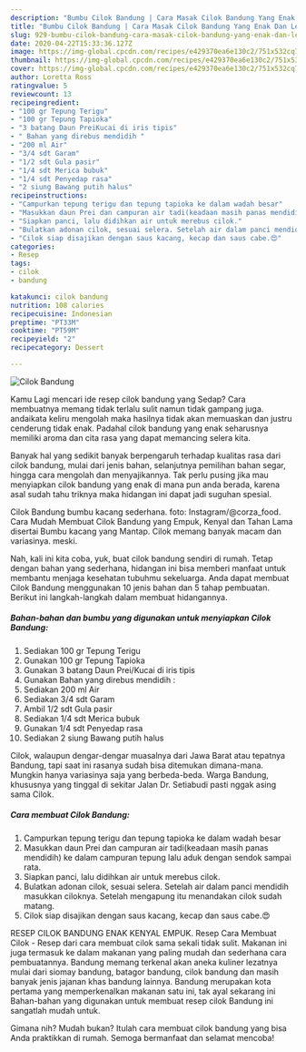 ```yaml
---
description: "Bumbu Cilok Bandung | Cara Masak Cilok Bandung Yang Enak Dan Lezat"
title: "Bumbu Cilok Bandung | Cara Masak Cilok Bandung Yang Enak Dan Lezat"
slug: 929-bumbu-cilok-bandung-cara-masak-cilok-bandung-yang-enak-dan-lezat
date: 2020-04-22T15:33:36.127Z
image: https://img-global.cpcdn.com/recipes/e429370ea6e130c2/751x532cq70/cilok-bandung-foto-resep-utama.jpg
thumbnail: https://img-global.cpcdn.com/recipes/e429370ea6e130c2/751x532cq70/cilok-bandung-foto-resep-utama.jpg
cover: https://img-global.cpcdn.com/recipes/e429370ea6e130c2/751x532cq70/cilok-bandung-foto-resep-utama.jpg
author: Loretta Ross
ratingvalue: 5
reviewcount: 13
recipeingredient:
- "100 gr Tepung Terigu"
- "100 gr Tepung Tapioka"
- "3 batang Daun PreiKucai di iris tipis"
- " Bahan yang direbus mendidih "
- "200 ml Air"
- "3/4 sdt Garam"
- "1/2 sdt Gula pasir"
- "1/4 sdt Merica bubuk"
- "1/4 sdt Penyedap rasa"
- "2 siung Bawang putih halus"
recipeinstructions:
- "Campurkan tepung terigu dan tepung tapioka ke dalam wadah besar"
- "Masukkan daun Prei dan campuran air tadi(keadaan masih panas mendidih) ke dalam campuran tepung lalu aduk dengan sendok sampai rata."
- "Siapkan panci, lalu didihkan air untuk merebus cilok."
- "Bulatkan adonan cilok, sesuai selera. Setelah air dalam panci mendidih masukkan ciloknya. Setelah mengapung itu menandakan cilok sudah matang."
- "Cilok siap disajikan dengan saus kacang, kecap dan saus cabe.😍"
categories:
- Resep
tags:
- cilok
- bandung

katakunci: cilok bandung 
nutrition: 108 calories
recipecuisine: Indonesian
preptime: "PT33M"
cooktime: "PT59M"
recipeyield: "2"
recipecategory: Dessert

---
```



![Cilok Bandung](https://img-global.cpcdn.com/recipes/e429370ea6e130c2/751x532cq70/cilok-bandung-foto-resep-utama.jpg)

Kamu Lagi mencari ide resep cilok bandung yang Sedap? Cara membuatnya memang tidak terlalu sulit namun tidak gampang juga. andaikata keliru mengolah maka hasilnya tidak akan memuaskan dan justru cenderung tidak enak. Padahal cilok bandung yang enak seharusnya memiliki aroma dan cita rasa yang dapat memancing selera kita.

Banyak hal yang sedikit banyak berpengaruh terhadap kualitas rasa dari cilok bandung, mulai dari jenis bahan, selanjutnya pemilihan bahan segar, hingga cara mengolah dan menyajikannya. Tak perlu pusing jika mau menyiapkan cilok bandung yang enak di mana pun anda berada, karena asal sudah tahu triknya maka hidangan ini dapat jadi suguhan spesial.

Cilok Bandung bumbu kacang sederhana. foto: Instagram/@corza_food. Cara Mudah Membuat Cilok Bandung yang Empuk, Kenyal dan Tahan Lama disertai Bumbu kacang yang Mantap. Cilok memang banyak macam dan variasinya. meski.


Nah, kali ini kita coba, yuk, buat cilok bandung sendiri di rumah. Tetap dengan bahan yang sederhana, hidangan ini bisa memberi manfaat untuk membantu menjaga kesehatan tubuhmu sekeluarga. Anda dapat membuat Cilok Bandung menggunakan 10 jenis bahan dan 5 tahap pembuatan. Berikut ini langkah-langkah dalam membuat hidangannya.

<!--inarticleads1-->

##### Bahan-bahan dan bumbu yang digunakan untuk menyiapkan Cilok Bandung:

1. Sediakan 100 gr Tepung Terigu
1. Gunakan 100 gr Tepung Tapioka
1. Gunakan 3 batang Daun Prei/Kucai di iris tipis
1. Gunakan  Bahan yang direbus mendidih :
1. Sediakan 200 ml Air
1. Sediakan 3/4 sdt Garam
1. Ambil 1/2 sdt Gula pasir
1. Sediakan 1/4 sdt Merica bubuk
1. Gunakan 1/4 sdt Penyedap rasa
1. Sediakan 2 siung Bawang putih halus


Cilok, walaupun dengar-dengar muasalnya dari Jawa Barat atau tepatnya Bandung, tapi saat ini rasanya sudah bisa ditemukan dimana-mana. Mungkin hanya variasinya saja yang berbeda-beda. Warga Bandung, khususnya yang tinggal di sekitar Jalan Dr. Setiabudi pasti nggak asing sama Cilok. 

<!--inarticleads2-->

##### Cara membuat Cilok Bandung:

1. Campurkan tepung terigu dan tepung tapioka ke dalam wadah besar
1. Masukkan daun Prei dan campuran air tadi(keadaan masih panas mendidih) ke dalam campuran tepung lalu aduk dengan sendok sampai rata.
1. Siapkan panci, lalu didihkan air untuk merebus cilok.
1. Bulatkan adonan cilok, sesuai selera. Setelah air dalam panci mendidih masukkan ciloknya. Setelah mengapung itu menandakan cilok sudah matang.
1. Cilok siap disajikan dengan saus kacang, kecap dan saus cabe.😍


RESEP CILOK BANDUNG ENAK KENYAL EMPUK. Resep Cara Membuat Cilok - Resep dari cara membuat cilok sama sekali tidak sulit. Makanan ini juga termasuk ke dalam makanan yang paling mudah dan sederhana cara pembuatannya. Bandung memang terkenal akan aneka kuliner lezatnya mulai dari siomay bandung, batagor bandung, cilok bandung dan masih banyak jenis jajanan khas bandung lainnya. Bandung merupakan kota pertama yang memperkenalkan makanan satu ini, tak ayal sekarang ini Bahan-bahan yang digunakan untuk membuat resep cilok Bandung ini sangatlah mudah untuk. 

Gimana nih? Mudah bukan? Itulah cara membuat cilok bandung yang bisa Anda praktikkan di rumah. Semoga bermanfaat dan selamat mencoba!
